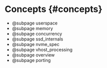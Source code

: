 # Concepts {#concepts}

- @subpage userspace
- @subpage memory
- @subpage concurrency
- @subpage ssd_internals
- @subpage nvme_spec
- @subpage vhost_processing
- @subpage overview
- @subpage porting
